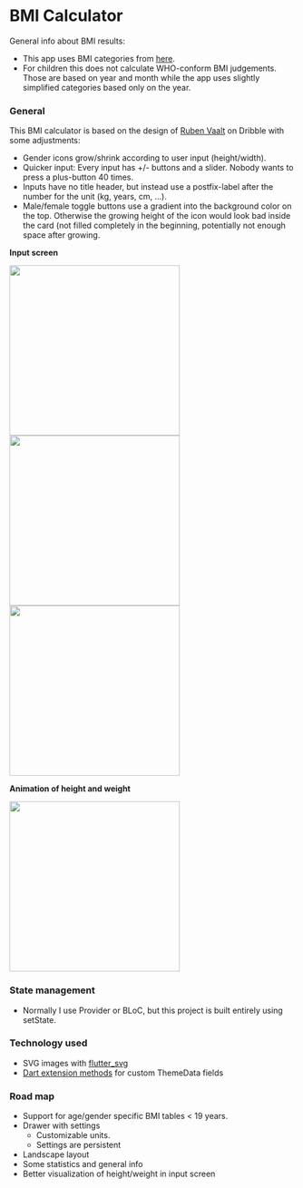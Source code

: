 # BMI Calculator

General info about BMI results:
* This app uses BMI categories from [here](https://www.bmi-tabellen.de/).
* For children this does not calculate WHO-conform BMI judgements. Those are based on year and month while the app uses slightly simplified categories based only on the year.

### General
This BMI calculator is based on the design of [Ruben Vaalt](https://dribbble.com/shots/4585382-Simple-BMI-Calculator) on Dribble
with some adjustments:
* Gender icons grow/shrink according to user input (height/width).
* Quicker input: Every input has +/- buttons and a slider. Nobody wants to press a plus-button 40 times.
* Inputs have no title header, but instead use a postfix-label after the number for the unit (kg, years, cm, ...).
* Male/female toggle buttons use a gradient into the background color on the top. Otherwise the growing height of the icon would look bad inside the card (not filled completely in the beginning, potentially not enough space after growing.

**Input screen**

<img src="https://github.com/uncle-bens-repo/bmi_calculator/blob/master/pictures/input.png" width="300" /> <img src="https://github.com/uncle-bens-repo/bmi_calculator/blob/master/pictures/result1.png" width="300" /> <img src="https://github.com/uncle-bens-repo/bmi_calculator/blob/master/pictures/result2.png" width="300" />


**Animation of height and weight**

<img src="https://github.com/uncle-bens-repo/bmi_calculator/blob/master/pictures/bmi_animation.gif" width="300" />

### State management
* Normally I use Provider or BLoC, but this project is built entirely using setState.

### Technology used
* SVG images with [flutter_svg](https://pub.dev/packages/flutter_svg)
* [Dart extension methods](https://dart.dev/guides/language/extension-methods) for custom ThemeData fields

### Road map
* Support for age/gender specific BMI tables < 19 years.
* Drawer with settings
  * Customizable units.
  * Settings are persistent
* Landscape layout
* Some statistics and general info
* Better visualization of height/weight in input screen

